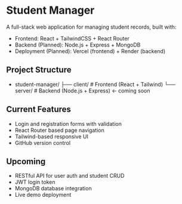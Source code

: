 # Student Manager

A full-stack web application for managing student records, built with:

- Frontend: React + TailwindCSS + React Router
- Backend (Planned): Node.js + Express + MongoDB
- Deployment (Planned): Vercel (frontend) + Render (backend)

## Project Structure

- student-manager/
  ├── client/ # Frontend (React + Tailwind)
  └── server/ # Backend (Node.js + Express) ← coming soon

## Current Features

- Login and registration forms with validation
- React Router based page navigation
- Tailwind-based responsive UI
- GitHub version control

## Upcoming

- RESTful API for user auth and student CRUD
- JWT login token
- MongoDB database integration
- Live demo deployment
